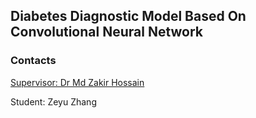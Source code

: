 ## Diabetes Diagnostic Model Based On Convolutional Neural Network


### Contacts
[Supervisor: Dr Md Zakir Hossain](https://cecs.anu.edu.au/people/md-zakir-hossain)

Student: Zeyu Zhang


